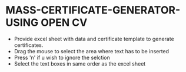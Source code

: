 # MASS-CERTIFICATE-GENERATOR-USING OPEN CV
* Provide excel sheet with data and certificate template to generate certificates.
* Drag the mouse to select the area where text has to be inserted
* Press 'n' if u wish to ignore the selction
* Select the text boxes in same order as the excel sheet